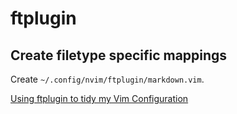 # ftplugin

Create filetype specific mappings
---

Create `~/.config/nvim/ftplugin/markdown.vim`.

[Using ftplugin to tidy my Vim Configuration](https://www.jackfranklin.co.uk/blog/using-ftplugin-in-vim/)
